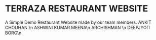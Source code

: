 # TERRAZA RESTAURANT WEBSITE 

A Simple Demo Restaurant Website made by our team members.
ANKIT CHOUHAN \n
ASHWINI KUMAR MEENA\n 
ARCHISHMAN \n
DEEPJYOTI BORO\n


